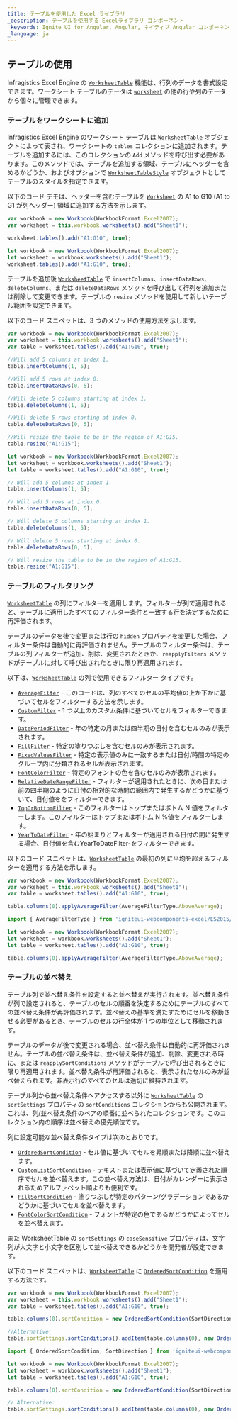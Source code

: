 ```yaml
---
title: テーブルを使用した Excel ライブラリ
_description: テーブルを使用する Excelライブラリ コンポーネント
_keywords: Ignite UI for Angular, Angular, ネイティブ Angular コンポーネント スイート, ネイティブ Angular コントロール, ネイティブ Angular コンポーネント, ネイティブ Angular コンポーネント ライブラリ, Angular Excel ライブラリ, Angular Excel ライブラリの例, Angular Excel ライブラリ コンポーネント, Angular Excel エンジン, Tables, Sorting, Filtering
_language: ja
---
```


## テーブルの使用

Infragistics Excel Engine の [`WorksheetTable`](/products/ignite-ui-angular/api/docs/typescript/latest/classes/worksheettable.html) 機能は、行列のデータを書式設定できます。ワークシート テーブルのデータは [`worksheet`](/products/ignite-ui-angular/api/docs/typescript/latest/classes/worksheettable.html#worksheet) の他の行や列のデータから個々に管理できます。

<!--### Demo

<div class="sample-container loading" style="height: 500px">
    <iframe id="excel-library-overview-sample-iframe" src='{environment:dvDemosBaseUrl}/excel-library/working-with-tables' width="100%" height="100%" seamless frameBorder="0" onload="onXPlatSampleIframeContentLoaded(this);"></iframe>
</div>-->

<div class="divider--half"></div>

### テーブルをワークシートに追加

Infragistics Excel Engine のワークシート テーブルは [`WorksheetTable`](/products/ignite-ui-angular/api/docs/typescript/latest/classes/worksheettable.html) オブジェクトによって表され、ワー​​クシートの `tables` コレクションに追加されます。テーブルを追加するには、このコレクションの `Add` メソッドを呼び出す必要があります。このメソッドでは、テーブルを追加する領域、テーブルにヘッダーを含めるかどうか、およびオプションで [`WorksheetTableStyle`](/products/ignite-ui-angular/api/docs/typescript/latest/classes/worksheettablestyle.html) オブジェクトとしてテーブルのスタイルを指定できます。

以下のコード デモは、ヘッダーを含むテーブルを [`Worksheet`](/products/ignite-ui-angular/api/docs/typescript/latest/classes/worksheet.html) の A1 to G10 (A1 to G1 が列ヘッダー) 領域に追加する方法を示します。

```ts
var workbook = new Workbook(WorkbookFormat.Excel2007);
var worksheet = this.workbook.worksheets().add("Sheet1");

worksheet.tables().add("A1:G10", true);
```

```ts
let workbook = new Workbook(WorkbookFormat.Excel2007);
let worksheet = workbook.worksheets().add("Sheet1");
worksheet.tables().add("A1:G10", true);
```

テーブルを追加後 [`WorksheetTable`](/products/ignite-ui-angular/api/docs/typescript/latest/classes/worksheettable.html) で `insertColumns`、`insertDataRows`、`deleteColumns`、または `deleteDataRows` メソッドを呼び出して行列を追加または削除して変更できます。テーブルの `resize` メソッドを使用して新しいテーブル範囲を設定できます。

以下のコード スニペットは、3 つのメソッドの使用方法を示します。

```ts
var workbook = new Workbook(WorkbookFormat.Excel2007);
var worksheet = this.workbook.worksheets().add("Sheet1");
var table = worksheet.tables().add("A1:G10", true);

//Will add 5 columns at index 1.
table.insertColumns(1, 5);

//Will add 5 rows at index 0.
table.insertDataRows(0, 5);

//Will delete 5 columns starting at index 1.
table.deleteColumns(1, 5);

//Will delete 5 rows starting at index 0.
table.deleteDataRows(0, 5);

//Will resize the table to be in the region of A1:G15.
table.resize("A1:G15");
```

```ts
let workbook = new Workbook(WorkbookFormat.Excel2007);
let worksheet = workbook.worksheets().add("Sheet1");
let table = worksheet.tables().add("A1:G10", true);

// Will add 5 columns at index 1.
table.insertColumns(1, 5);

// Will add 5 rows at index 0.
table.insertDataRows(0, 5);

// Will delete 5 columns starting at index 1.
table.deleteColumns(1, 5);

// Will delete 5 rows starting at index 0.
table.deleteDataRows(0, 5);

// Will resize the table to be in the region of A1:G15.
table.resize("A1:G15");
```

### テーブルのフィルタリング

[`WorksheetTable`](/products/ignite-ui-angular/api/docs/typescript/latest/classes/worksheettable.html) の列にフィルターを適用します。フィルターが列で適用されると、テーブルに適用したすべてのフィルター条件と一致する行を決定するために再評価されます。

テーブルのデータを後で変更または行の `hidden` プロパティを変更した場合、フィルター条件は自動的に再評価されません。テーブルのフィルター条件は、テーブルの列フィルターが追加、削除、変更されたときか、`reapplyFilters` メソッドがテーブルに対して呼び出されたときに限り再適用されます。

以下は、[`WorksheetTable`](/products/ignite-ui-angular/api/docs/typescript/latest/classes/worksheettable.html) の列で使用できるフィルター タイプです。

-   [`AverageFilter`](/products/ignite-ui-angular/api/docs/typescript/latest/classes/averagefilter.html) - このコードは、列のすべてのセルの平均値の上か下かに基づいてセルをフィルターする方法を示します。
-   [`CustomFilter`](/products/ignite-ui-angular/api/docs/typescript/latest/classes/customfilter.html) - 1 つ以上のカスタム条件に基づいてセルをフィルターできます。
-   [`DatePeriodFilter`](/products/ignite-ui-angular/api/docs/typescript/latest/classes/dateperiodfilter.html) - 年の特定の月または四半期の日付を含むセルのみが表示されます。
-   [`FillFilter`](/products/ignite-ui-angular/api/docs/typescript/latest/classes/fillfilter.html) - 特定の塗りつぶしを含むセルのみが表示されます。
-   [`FixedValuesFilter`](/products/ignite-ui-angular/api/docs/typescript/latest/classes/fixedvaluesfilter.html) - 特定の表示値のみに一致するまたは日付/時間の特定のグループ内に分類されるセルが表示されます。
-   [`FontColorFilter`](/products/ignite-ui-angular/api/docs/typescript/latest/classes/fontcolorfilter.html) - 特定のフォントの色を含むセルのみが表示されます。
-   [`RelativeDateRangeFilter`](/products/ignite-ui-angular/api/docs/typescript/latest/classes/relativedaterangefilter.html) - フィルターが適用されたときに、次の日または前の四半期のように日付の相対的な時間の範囲内で発生するかどうかに基づいて、日付値ををフィルターできます。
-   [`TopOrBottomFilter`](/products/ignite-ui-angular/api/docs/typescript/latest/classes/toporbottomfilter.html) - このフィルターはトップまたはボトム N 値をフィルターします。このフィルターはトップまたはボトム N %値をフィルターします。
-   [`YearToDateFilter`](/products/ignite-ui-angular/api/docs/typescript/latest/classes/yeartodatefilter.html) - 年の始まりとフィルターが適用される日付の間に発生する場合、日付値を含むYearToDateFilter-をフィルターできます。

以下のコード スニペットは、[`WorksheetTable`](/products/ignite-ui-angular/api/docs/typescript/latest/classes/worksheettable.html) の最初の列に平均を超えるフィルターを適用する方法を示します。

```ts
var workbook = new Workbook(WorkbookFormat.Excel2007);
var worksheet = this.workbook.worksheets().add("Sheet1");
var table = worksheet.tables().add("A1:G10", true);

table.columns(0).applyAverageFilter(AverageFilterType.AboveAverage);
```

```ts
import { AverageFilterType } from 'igniteui-webcomponents-excel/ES2015/excel.core';

let workbook = new Workbook(WorkbookFormat.Excel2007);
let worksheet = workbook.worksheets().add("Sheet1");
let table = worksheet.tables().add("A1:G10", true);

table.columns(0).applyAverageFilter(AverageFilterType.AboveAverage);
```

### テーブルの並べ替え

テーブル列で並べ替え条件を設定すると並べ替えが実行されます。並べ替え条件が列で設定されると、テーブルのセルの順番を決定するためにテーブルのすべての並べ替え条件が再評価されます。並べ替えの基準を満たすためにセルを移動させる必要があるとき、テーブルのセルの行全体が 1 つの単位として移動されます。

テーブルのデータが後で変更される場合、並べ替え条件は自動的に再評価されません。テーブルの並べ替え条件は、並べ替え条件が追加、削除、変更される時に、または `reapplySortConditions` メソッドがテーブルで呼び出されるときに限り再適用されます。並べ替え条件が再評価されると、表示されたセルのみが並べ替えられます。非表示行のすべてのセルは適切に維持されます。

テーブル列から並べ替え条件へアクセスする以外に [`WorksheetTable`](/products/ignite-ui-angular/api/docs/typescript/latest/classes/worksheettable.html) の `sortSettings` プロパティの `sortConditions` コレクションからも公開されます。これは、列/並べ替え条件のペアの順番に並べられたコレクションです。このコレクション内の順序は並べ替えの優先順位です。

列に設定可能な並べ替え条件タイプは次のとおりです。

-   [`OrderedSortCondition`](/products/ignite-ui-angular/api/docs/typescript/latest/classes/orderedsortcondition.html) - セル値に基づいてセルを昇順または降順に並べ替えます。
-   [`CustomListSortCondition`](/products/ignite-ui-angular/api/docs/typescript/latest/classes/customlistsortcondition.html) - テキストまたは表示値に基づいて定義された順序でセルを並べ替えます。この並べ替え方法は、日付がカレンダーに表示されるためアルファベット順よりも便利です。
-   [`FillSortCondition`](/products/ignite-ui-angular/api/docs/typescript/latest/classes/fillsortcondition.html) - 塗りつぶしが特定のパターン/グラデーションであるかどうかに基づいてセルを並べ替えます。
-   [`FontColorSortCondition`](/products/ignite-ui-angular/api/docs/typescript/latest/classes/fontcolorsortcondition.html) - フォントが特定の色であるかどうかによってセルを並べ替えます。

また WorksheetTable の `sortSettings` の `caseSensitive` プロパティは、文字列が大文字と小文字を区別して並べ替えできるかどうかを開発者が設定できます。

以下のコード スニペットは、[`WorksheetTable`](/products/ignite-ui-angular/api/docs/typescript/latest/classes/worksheettable.html) に [`OrderedSortCondition`](/products/ignite-ui-angular/api/docs/typescript/latest/classes/orderedsortcondition.html) を適用する方法です。

```ts
var workbook = new Workbook(WorkbookFormat.Excel2007);
var worksheet = this.workbook.worksheets().add("Sheet1");
var table = worksheet.tables().add("A1:G10", true);

table.columns(0).sortCondition = new OrderedSortCondition(SortDirection.Ascending);

//Alternative:
table.sortSettings.sortConditions().addItem(table.columns(0), new OrderedSortCondition(SortDirection.Ascending));
```

```ts
import { OrderedSortCondition, SortDirection } from 'igniteui-webcomponents-excel/ES2015/excel.core';

let workbook = new Workbook(WorkbookFormat.Excel2007);
let worksheet = workbook.worksheets().add("Sheet1");
let table = worksheet.tables().add("A1:G10", true);

table.columns(0).sortCondition = new OrderedSortCondition(SortDirection.Ascending);

// Alternative:
table.sortSettings.sortConditions().addItem(table.columns(0), new OrderedSortCondition(SortDirection.Ascending));
```
